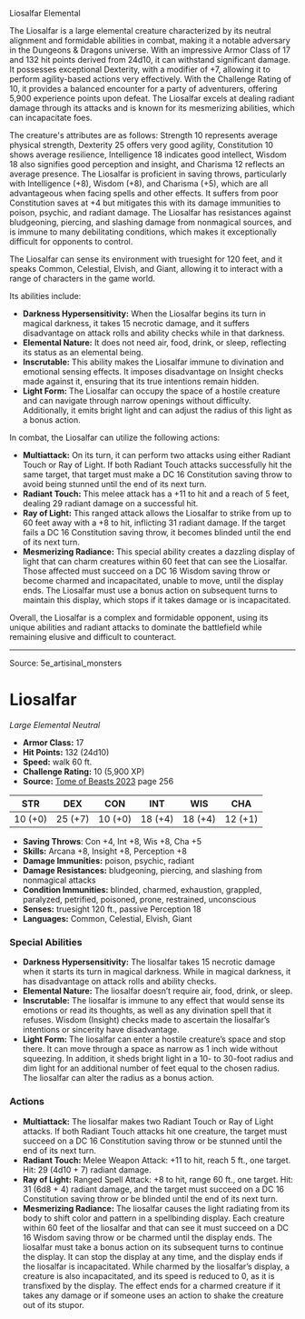 <MonsterName/>Liosalfar</MonsterName>
<CreatureType/>Elemental</CreatureType>

<summary>The Liosalfar is a large elemental creature characterized by its neutral alignment and formidable abilities in combat, making it a notable adversary in the Dungeons & Dragons universe. With an impressive Armor Class of 17 and 132 hit points derived from 24d10, it can withstand significant damage. It possesses exceptional Dexterity, with a modifier of +7, allowing it to perform agility-based actions very effectively. With the Challenge Rating of 10, it provides a balanced encounter for a party of adventurers, offering 5,900 experience points upon defeat. The Liosalfar excels at dealing radiant damage through its attacks and is known for its mesmerizing abilities, which can incapacitate foes.</summary>

<detail>

The creature's attributes are as follows: Strength 10 represents average physical strength, Dexterity 25 offers very good agility, Constitution 10 shows average resilience, Intelligence 18 indicates good intellect, Wisdom 18 also signifies good perception and insight, and Charisma 12 reflects an average presence. The Liosalfar is proficient in saving throws, particularly with Intelligence (+8), Wisdom (+8), and Charisma (+5), which are all advantageous when facing spells and other effects. It suffers from poor Constitution saves at +4 but mitigates this with its damage immunities to poison, psychic, and radiant damage. The Liosalfar has resistances against bludgeoning, piercing, and slashing damage from nonmagical sources, and is immune to many debilitating conditions, which makes it exceptionally difficult for opponents to control.

The Liosalfar can sense its environment with truesight for 120 feet, and it speaks Common, Celestial, Elvish, and Giant, allowing it to interact with a range of characters in the game world. 

Its abilities include:

- **Darkness Hypersensitivity:** When the Liosalfar begins its turn in magical darkness, it takes 15 necrotic damage, and it suffers disadvantage on attack rolls and ability checks while in that darkness.
- **Elemental Nature:** It does not need air, food, drink, or sleep, reflecting its status as an elemental being.
- **Inscrutable:** This ability makes the Liosalfar immune to divination and emotional sensing effects. It imposes disadvantage on Insight checks made against it, ensuring that its true intentions remain hidden.
- **Light Form:** The Liosalfar can occupy the space of a hostile creature and can navigate through narrow openings without difficulty. Additionally, it emits bright light and can adjust the radius of this light as a bonus action.

In combat, the Liosalfar can utilize the following actions:

- **Multiattack:** On its turn, it can perform two attacks using either Radiant Touch or Ray of Light. If both Radiant Touch attacks successfully hit the same target, that target must make a DC 16 Constitution saving throw to avoid being stunned until the end of its next turn.
- **Radiant Touch:** This melee attack has a +11 to hit and a reach of 5 feet, dealing 29 radiant damage on a successful hit.
- **Ray of Light:** This ranged attack allows the Liosalfar to strike from up to 60 feet away with a +8 to hit, inflicting 31 radiant damage. If the target fails a DC 16 Constitution saving throw, it becomes blinded until the end of its next turn.
- **Mesmerizing Radiance:** This special ability creates a dazzling display of light that can charm creatures within 60 feet that can see the Liosalfar. Those affected must succeed on a DC 16 Wisdom saving throw or become charmed and incapacitated, unable to move, until the display ends. The Liosalfar must use a bonus action on subsequent turns to maintain this display, which stops if it takes damage or is incapacitated.

Overall, the Liosalfar is a complex and formidable opponent, using its unique abilities and radiant attacks to dominate the battlefield while remaining elusive and difficult to counteract.</detail>



---

Source: 5e_artisinal_monsters

# Liosalfar

*Large* *Elemental* *Neutral*

- **Armor Class:** 17
- **Hit Points:** 132 (24d10)
- **Speed:** walk 60 ft.
- **Challenge Rating:** 10 (5,900 XP)
- **Source:** [Tome of Beasts 2023](https://koboldpress.com/kpstore/product/tome-of-beasts-1-2023-edition/) page 256

| STR | DEX | CON | INT | WIS | CHA |
| --- | --- | --- | --- | --- | --- |
| 10 (+0) | 25 (+7) | 10 (+0) | 18 (+4) | 18 (+4) | 12 (+1) |

- **Saving Throws**: Con +4, Int +8, Wis +8, Cha +5
- **Skills:** Arcana +8, Insight +8, Perception +8
- **Damage Immunities:** poison, psychic, radiant
- **Damage Resistances:** bludgeoning, piercing, and slashing from nonmagical attacks
- **Condition Immunities:** blinded, charmed, exhaustion, grappled, paralyzed, petrified, poisoned, prone, restrained, unconscious
- **Senses:** truesight 120 ft., passive Perception 18
- **Languages:** Common, Celestial, Elvish, Giant

### Special Abilities

- **Darkness Hypersensitivity:** The liosalfar takes 15 necrotic damage when it starts its turn in magical darkness. While in magical darkness, it has disadvantage on attack rolls and ability checks.
- **Elemental Nature:** The liosalfar doesn’t require air, food, drink, or sleep.
- **Inscrutable:** The liosalfar is immune to any effect that would sense its emotions or read its thoughts, as well as any divination spell that it refuses. Wisdom (Insight) checks made to ascertain the liosalfar’s intentions or sincerity have disadvantage.
- **Light Form:** The liosalfar can enter a hostile creature’s space and stop there. It can move through a space as narrow as 1 inch wide without squeezing. In addition, it sheds bright light in a 10- to 30-foot radius and dim light for an additional number of feet equal to the chosen radius. The liosalfar can alter the radius as a bonus action.

### Actions

- **Multiattack:** The liosalfar makes two Radiant Touch or Ray of Light attacks. If both Radiant Touch attacks hit one creature, the target must succeed on a DC 16 Constitution saving throw or be stunned until the end of its next turn.
- **Radiant Touch:** Melee Weapon Attack: +11 to hit, reach 5 ft., one target. Hit: 29 (4d10 + 7) radiant damage.
- **Ray of Light:** Ranged Spell Attack: +8 to hit, range 60 ft., one target. Hit: 31 (6d8 + 4) radiant damage, and the target must succeed on a DC 16 Constitution saving throw or be blinded until the end of its next turn.
- **Mesmerizing Radiance:** The liosalfar causes the light radiating from its body to shift color and pattern in a spellbinding display. Each creature within 60 feet of the liosalfar and that can see it must succeed on a DC 16 Wisdom saving throw or be charmed until the display ends. The liosalfar must take a bonus action on its subsequent turns to continue the display. It can stop the display at any time, and the display ends if the liosalfar is incapacitated. While charmed by the liosalfar’s display, a creature is also incapacitated, and its speed is reduced to 0, as it is transfixed by the display. The effect ends for a charmed creature if it takes any damage or if someone uses an action to shake the creature out of its stupor.


